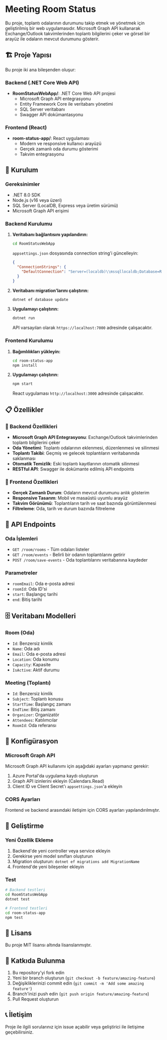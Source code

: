 # Meeting Room Status

Bu proje, toplantı odalarının durumunu takip etmek ve yönetmek için geliştirilmiş bir web uygulamasıdır. Microsoft Graph API kullanarak Exchange/Outlook takvimlerinden toplantı bilgilerini çeker ve görsel bir arayüz ile odaların mevcut durumunu gösterir.

## 🏗️ Proje Yapısı

Bu proje iki ana bileşenden oluşur:

### Backend (.NET Core Web API)
- **RoomStatusWebApp/**: .NET Core Web API projesi
  - Microsoft Graph API entegrasyonu
  - Entity Framework Core ile veritabanı yönetimi
  - SQL Server veritabanı
  - Swagger API dokümantasyonu

### Frontend (React)
- **room-status-app/**: React uygulaması
  - Modern ve responsive kullanıcı arayüzü
  - Gerçek zamanlı oda durumu gösterimi
  - Takvim entegrasyonu

## 🚀 Kurulum

### Gereksinimler

- .NET 8.0 SDK
- Node.js (v16 veya üzeri)
- SQL Server (LocalDB, Express veya üretim sürümü)
- Microsoft Graph API erişimi

### Backend Kurulumu

1. **Veritabanı bağlantısını yapılandırın:**
   ```bash
   cd RoomStatusWebApp
   ```
   
   `appsettings.json` dosyasında connection string'i güncelleyin:
   ```json
   {
     "ConnectionStrings": {
       "DefaultConnection": "Server=(localdb)\\mssqllocaldb;Database=RoomStatusDb;Trusted_Connection=true;MultipleActiveResultSets=true"
     }
   }
   ```

2. **Veritabanı migration'larını çalıştırın:**
   ```bash
   dotnet ef database update
   ```

3. **Uygulamayı çalıştırın:**
   ```bash
   dotnet run
   ```

   API varsayılan olarak `https://localhost:7000` adresinde çalışacaktır.

### Frontend Kurulumu

1. **Bağımlılıkları yükleyin:**
   ```bash
   cd room-status-app
   npm install
   ```

2. **Uygulamayı çalıştırın:**
   ```bash
   npm start
   ```

   React uygulaması `http://localhost:3000` adresinde çalışacaktır.

## 📋 Özellikler

### 🔧 Backend Özellikleri
- **Microsoft Graph API Entegrasyonu**: Exchange/Outlook takvimlerinden toplantı bilgilerini çeker
- **Oda Yönetimi**: Toplantı odalarının eklenmesi, düzenlenmesi ve silinmesi
- **Toplantı Takibi**: Geçmiş ve gelecek toplantıların veritabanında saklanması
- **Otomatik Temizlik**: Eski toplantı kayıtlarının otomatik silinmesi
- **RESTful API**: Swagger ile dokümante edilmiş API endpoints

### 🎨 Frontend Özellikleri
- **Gerçek Zamanlı Durum**: Odaların mevcut durumunu anlık gösterim
- **Responsive Tasarım**: Mobil ve masaüstü uyumlu arayüz
- **Takvim Görünümü**: Toplantıların tarih ve saat bazında görüntülenmesi
- **Filtreleme**: Oda, tarih ve durum bazında filtreleme

## 🔌 API Endpoints

### Oda İşlemleri
- `GET /room/rooms` - Tüm odaları listeler
- `GET /room/events` - Belirli bir odanın toplantılarını getirir
- `POST /room/save-events` - Oda toplantılarını veritabanına kaydeder

### Parametreler
- `roomEmail`: Oda e-posta adresi
- `roomId`: Oda ID'si
- `start`: Başlangıç tarihi
- `end`: Bitiş tarihi

## 🗄️ Veritabanı Modelleri

### Room (Oda)
- `Id`: Benzersiz kimlik
- `Name`: Oda adı
- `Email`: Oda e-posta adresi
- `Location`: Oda konumu
- `Capacity`: Kapasite
- `IsActive`: Aktif durumu

### Meeting (Toplantı)
- `Id`: Benzersiz kimlik
- `Subject`: Toplantı konusu
- `StartTime`: Başlangıç zamanı
- `EndTime`: Bitiş zamanı
- `Organizer`: Organizatör
- `Attendees`: Katılımcılar
- `RoomId`: Oda referansı

## 🔧 Konfigürasyon

### Microsoft Graph API
Microsoft Graph API kullanımı için aşağıdaki ayarları yapmanız gerekir:

1. Azure Portal'da uygulama kaydı oluşturun
2. Graph API izinlerini ekleyin (Calendars.Read)
3. Client ID ve Client Secret'ı `appsettings.json`'a ekleyin

### CORS Ayarları
Frontend ve backend arasındaki iletişim için CORS ayarları yapılandırılmıştır.

## 🚀 Geliştirme

### Yeni Özellik Ekleme
1. Backend'de yeni controller veya service ekleyin
2. Gerekirse yeni model sınıfları oluşturun
3. Migration oluşturun: `dotnet ef migrations add MigrationName`
4. Frontend'de yeni bileşenler ekleyin

### Test
```bash
# Backend testleri
cd RoomStatusWebApp
dotnet test

# Frontend testleri
cd room-status-app
npm test
```

## 📝 Lisans

Bu proje MIT lisansı altında lisanslanmıştır.

## 🤝 Katkıda Bulunma

1. Bu repository'yi fork edin
2. Yeni bir branch oluşturun (`git checkout -b feature/amazing-feature`)
3. Değişikliklerinizi commit edin (`git commit -m 'Add some amazing feature'`)
4. Branch'inizi push edin (`git push origin feature/amazing-feature`)
5. Pull Request oluşturun

## 📞 İletişim

Proje ile ilgili sorularınız için issue açabilir veya geliştirici ile iletişime geçebilirsiniz. 
